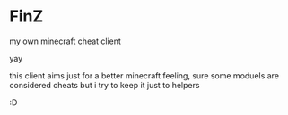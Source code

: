 # FinZ

my own minecraft cheat client

yay

this client aims just for a better minecraft feeling, sure some moduels are considered cheats but i try to keep it just to helpers 

:D
